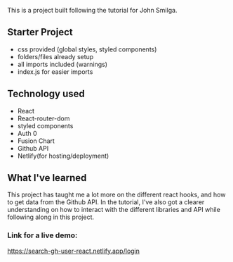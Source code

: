 This is a project built following the tutorial for John Smilga.

## Starter Project
- css provided (global styles, styled components)
- folders/files already setup
- all imports included (warnings)
- index.js for easier imports

## Technology used
- React
- React-router-dom
- styled components
- Auth 0
- Fusion Chart
- Github API
- Netlify(for hosting/deployment)

## What I've learned

This project has taught me a lot more on the different react hooks, and how to get data from
the Github API. In the tutorial, I've also got a clearer understanding on how to interact with 
the different libraries and API while following along in this project. 

### Link for a live demo:
https://search-gh-user-react.netlify.app/login
